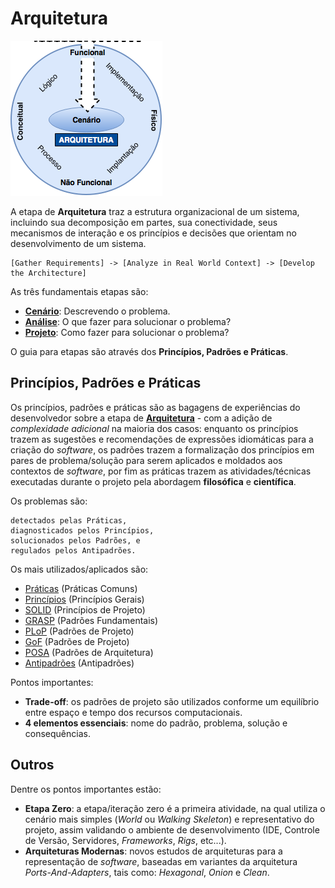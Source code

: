 # Arquitetura

![](../images/arquitetura.png)

A etapa de **Arquitetura** traz a estrutura organizacional de um sistema,
incluindo sua decomposição em partes, sua conectividade, seus mecanismos de
interação e os princípios e decisões que orientam no desenvolvimento de um
sistema.

```
[Gather Requirements] -> [Analyze in Real World Context] -> [Develop the Architecture]
```

As três fundamentais etapas são:

* [**Cenário**](cenario.md "Cenário"): Descrevendo o problema.
* [**Análise**](analise.md "Análise"): O que fazer para solucionar o problema?
* [**Projeto**](projeto.md "Projeto"): Como fazer para solucionar o problema?

O guia para etapas são através dos **Princípios, Padrões e Práticas**.

## Princípios, Padrões e Práticas

Os princípios, padrões e práticas são as bagagens de experiências do
desenvolvedor sobre a etapa de [**Arquitetura**](README.md "Arquitetura") - com
a adição de _complexidade adicional_ na maioria dos casos: enquanto os
princípios trazem as sugestões e recomendações de expressões idiomáticas para a
criação do _software_, os padrões trazem a formalização dos princípios em pares
de problema/solução para serem aplicados e moldados aos contextos de _software_,
por fim as práticas trazem as atividades/técnicas executadas durante o projeto
pela abordagem **filosófica** e **científica**.

Os problemas são:

```
detectados pelas Práticas,
diagnosticados pelos Princípios,
solucionados pelos Padrões, e
regulados pelos Antipadrões.
```

Os mais utilizados/aplicados são:

* [Práticas](praticas.md "Práticas") (Práticas Comuns)
* [Princípios](principios.md "Princípios") (Princípios Gerais)
* [SOLID](solid.md "SOLID") (Princípios de Projeto)
* [GRASP](grasp.md "GRASP") (Padrões Fundamentais)
* [PLoP](plop.md "PLoP") (Padrões de Projeto)
* [GoF](gof.md "GoF") (Padrões de Projeto)
* [POSA](posa.md "POSA") (Padrões de Arquitetura)
* [Antipadrões](antipadroes.md "Antipadrões") (Antipadrões)

Pontos importantes:

* **Trade-off**: os padrões de projeto são utilizados conforme um equilíbrio entre
  espaço e tempo dos recursos computacionais.
* **4 elementos essenciais**: nome do padrão, problema, solução e consequências.

## Outros

Dentre os pontos importantes estão:

* **Etapa Zero**: a etapa/iteração zero é a primeira atividade, na qual utiliza
  o cenário mais simples (_World_ ou _Walking Skeleton_) e representativo do
  projeto, assim validando o ambiente de desenvolvimento (IDE, Controle de
  Versão, Servidores, _Frameworks_, _Rigs_, etc...).
* **Arquiteturas Modernas**: novos estudos de arquiteturas para a representação
  de _software_, baseadas em variantes da arquitetura _Ports-And-Adapters_, tais
  como: _Hexagonal_, _Onion_ e _Clean_.
